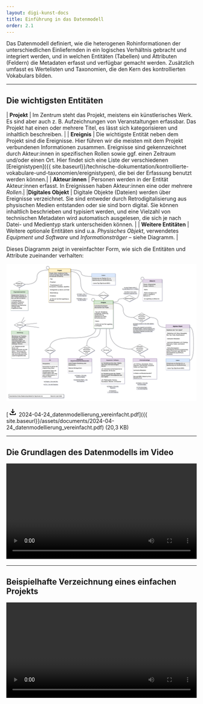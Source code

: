 ```yaml
---
layout: digi-kunst-docs
title: Einführung in das Datenmodell
order: 2.1
---
```


Das Datenmodell definiert, wie die heterogenen Rohinformationen der unterschiedlichen Einliefernden in ein logisches Verhältnis gebracht und integriert werden, und in welchen Entitäten (Tabellen) und Attributen (Feldern) die Metadaten erfasst und verfügbar gemacht werden. Zusätzlich umfasst es Wertelisten und Taxonomien, die den Kern des kontrollierten Vokabulars bilden.

----

## Die wichtigsten Entitäten

| **Projekt**  | Im Zentrum steht das Projekt, meistens ein künstlerisches Werk. Es sind aber auch z. B. Aufzeichnungen von Veranstaltungen erfassbar. Das Projekt hat einen oder mehrere Titel, es lässt sich kategorisieren und inhaltlich beschreiben. |
| **Ereignis** | Die wichtigste Entität neben dem Projekt sind die Ereignisse. Hier führen wir die meisten mit dem Projekt verbundenen Informationen zusammen. Ereignisse sind gekennzeichnet durch Akteur:innen in spezifischen Rollen sowie ggf. einen Zeitraum und/oder einen Ort. Hier findet sich eine Liste der verschiedenen [Ereignistypen]({{ site.baseurl}}/technische-dokumentation/kontrollierte-vokabulare-und-taxonomien/ereignistypen), die bei der Erfassung benutzt werden können.|
| **Akteur:innen** | Personen werden in der Entität Akteur:innen erfasst. In Ereignissen haben Akteur:innen eine oder mehrere *Rollen*.|
|**Digitales Objekt** | Digitale Objekte (Dateien) werden über Ereignisse verzeichnet. Sie sind entweder durch Retrodigitalisierung aus physischen Medien entstanden oder sie sind born digital. Sie können inhaltlich beschrieben und typisiert werden, und eine Vielzahl von technischen Metadaten wird automatisch ausgelesen, die sich je nach Datei- und Medientyp stark unterscheiden können. |
| **Weitere Entitäten** | Weitere optionale Entitäten sind u.a. *Physisches Objekt*, verwendetes *Equipment und Software* und *Informationsträger* – siehe Diagramm. |


Dieses Diagramm zeigt in vereinfachter Form, wie sich die Entitäten und Attribute zueinander verhalten:

[![vereinfachtes Diagramm zum Datenmodell](/assets/images/2024-04-24_datenmodellierung_vereinfacht.png 'vereinfachtes Diagramm zum Datenmodell')](/assets/images/2024-04-24_datenmodellierung_vereinfacht.png)

[<svg class="download-icon" xmlns="https://www.w3.org/2000/svg" height="24" viewBox="0 -960 960 960" width="24"><path d="M480-320 280-520l56-58 104 104v-326h80v326l104-104 56 58-200 200ZM240-160q-33 0-56.5-23.5T160-240v-120h80v120h480v-120h80v120q0 33-23.5 56.5T720-160H240Z"/></svg> 2024-04-24_datenmodellierung_vereinfacht.pdf]({{ site.baseurl}}/assets/documents/2024-04-24_datenmodellierung_vereinfacht.pdf) (20,3 KB)  

----

## Die Grundlagen des Datenmodells im Video
<video width="100%" controls>
    <source src="{{ site.baseurl}}/assets/documents/2024-04_datenmodellierung_1_grundlagen.mp4" type="video/mp4">
</video>

----

## Beispielhafte Verzeichnung eines einfachen Projekts

<video width="100%" controls>
    <source src="{{ site.baseurl}}/assets/documents/2024-04_datenmodellierung_2_einfaches_beispiel.mp4" type="video/mp4">
</video>


